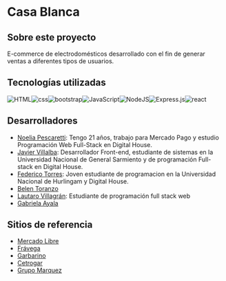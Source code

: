 # Casa Blanca

## Sobre este proyecto

E-commerce de electrodomésticos desarrollado con el fin de generar ventas a diferentes tipos de usuarios.

## Tecnologías utilizadas

![HTML](https://camo.githubusercontent.com/49fbb99f92674cc6825349b154b65aaf4064aec465d61e8e1f9fb99da3d922a1/68747470733a2f2f696d672e736869656c64732e696f2f62616467652f68746d6c352d2532334533344632362e7376673f7374796c653d666f722d7468652d6261646765266c6f676f3d68746d6c35266c6f676f436f6c6f723d7768697465)![css](https://camo.githubusercontent.com/e6b67b27998fca3bccf4c0ee479fc8f9de09d91f389cccfbe6cb1e29c10cfbd7/68747470733a2f2f696d672e736869656c64732e696f2f62616467652f637373332d2532333135373242362e7376673f7374796c653d666f722d7468652d6261646765266c6f676f3d63737333266c6f676f436f6c6f723d7768697465)![bootstrap](https://camo.githubusercontent.com/b768ae6e4f89b74512e6de02a8367fd71465bc3d88ef1cf2f1622e2017c32bea/68747470733a2f2f696d672e736869656c64732e696f2f62616467652f626f6f7473747261702d2532333536334437432e7376673f7374796c653d666f722d7468652d6261646765266c6f676f3d626f6f747374726170266c6f676f436f6c6f723d7768697465)![JavaScript](https://img.shields.io/badge/javascript-%23323330.svg?style=for-the-badge&logo=javascript&logoColor=%23F7DF1E)![NodeJS](https://img.shields.io/badge/node.js-6DA55F?style=for-the-badge&logo=node.js&logoColor=white)![Express.js](https://img.shields.io/badge/express.js-%23404d59.svg?style=for-the-badge&logo=express&logoColor=%2361DAFB)![react](https://camo.githubusercontent.com/ab4c3c731a174a63df861f7b118d6c8a6c52040a021a552628db877bd518fe84/68747470733a2f2f696d672e736869656c64732e696f2f62616467652f72656163742d2532333230323332612e7376673f7374796c653d666f722d7468652d6261646765266c6f676f3d7265616374266c6f676f436f6c6f723d253233363144414642)

## Desarrolladores

- [Noelia Pescaretti](https://github.com/noeliapescaretti): Tengo 21 años, trabajo para Mercado Pago y estudio Programación Web Full-Stack en Digital House.
- [Javier Villalba](https://github.com/javiervillalbaf): Desarrollador Front-end, estudiante de sistemas en la Universidad Nacional de General Sarmiento y de programación Full-stack en Digital House.
- [Federico Torres](https://github.com/fedenn): Joven estudiante de programacion en la Universidad Nacional de Hurlingam y Digital House.
- [Belen Toranzo](https://github.com/belutoranzo)
- [Lautaro Villagrán](https://github.com/lautaro0804): Estudiante de programación full stack web 
- [Gabriela Ayala](#)

## Sitios de referencia

- [Mercado Libre](https://www.mercadolibre.com.ar/)
- [Frávega](https://www.fravega.com/)
- [Garbarino](https://www.garbarino.com/)
- [Cetrogar](https://www.cetrogar.com.ar/)
- [Grupo Marquez](https://grupomarquez.com.ar/)

